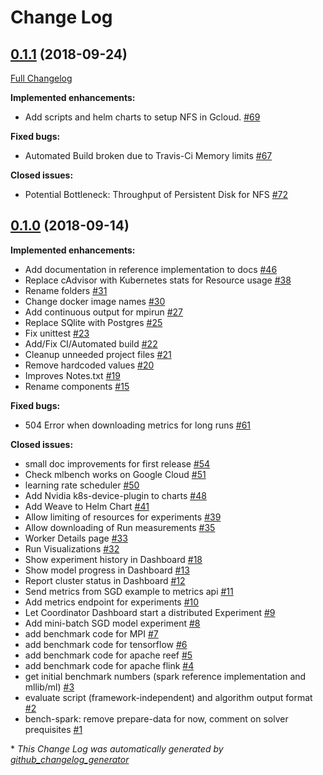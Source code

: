 # Change Log

## [0.1.1](https://github.com/mlbench/mlbench/tree/0.1.1) (2018-09-24)
[Full Changelog](https://github.com/mlbench/mlbench/compare/0.1.0...0.1.1)

**Implemented enhancements:**

- Add scripts and helm charts to setup NFS in Gcloud. [\#69](https://github.com/mlbench/mlbench/issues/69)

**Fixed bugs:**

- Automated Build broken due to Travis-Ci Memory limits [\#67](https://github.com/mlbench/mlbench/issues/67)

**Closed issues:**

- Potential Bottleneck: Throughput of Persistent Disk for NFS [\#72](https://github.com/mlbench/mlbench/issues/72)

## [0.1.0](https://github.com/mlbench/mlbench/tree/0.1.0) (2018-09-14)
**Implemented enhancements:**

- Add documentation in reference implementation to docs [\#46](https://github.com/mlbench/mlbench/issues/46)
- Replace cAdvisor with Kubernetes stats for Resource usage [\#38](https://github.com/mlbench/mlbench/issues/38)
- Rename folders [\#31](https://github.com/mlbench/mlbench/issues/31)
- Change docker image names [\#30](https://github.com/mlbench/mlbench/issues/30)
- Add continuous output for mpirun [\#27](https://github.com/mlbench/mlbench/issues/27)
- Replace SQlite with Postgres [\#25](https://github.com/mlbench/mlbench/issues/25)
- Fix unittest [\#23](https://github.com/mlbench/mlbench/issues/23)
- Add/Fix CI/Automated build [\#22](https://github.com/mlbench/mlbench/issues/22)
- Cleanup unneeded project files [\#21](https://github.com/mlbench/mlbench/issues/21)
- Remove hardcoded values [\#20](https://github.com/mlbench/mlbench/issues/20)
- Improves Notes.txt [\#19](https://github.com/mlbench/mlbench/issues/19)
- Rename components [\#15](https://github.com/mlbench/mlbench/issues/15)

**Fixed bugs:**

- 504 Error when downloading metrics for long runs [\#61](https://github.com/mlbench/mlbench/issues/61)

**Closed issues:**

- small doc improvements for first release [\#54](https://github.com/mlbench/mlbench/issues/54)
- Check mlbench works on Google Cloud [\#51](https://github.com/mlbench/mlbench/issues/51)
- learning rate scheduler [\#50](https://github.com/mlbench/mlbench/issues/50)
- Add Nvidia k8s-device-plugin to charts [\#48](https://github.com/mlbench/mlbench/issues/48)
- Add Weave to Helm Chart [\#41](https://github.com/mlbench/mlbench/issues/41)
- Allow limiting of resources for experiments [\#39](https://github.com/mlbench/mlbench/issues/39)
- Allow downloading of Run measurements [\#35](https://github.com/mlbench/mlbench/issues/35)
- Worker Details page [\#33](https://github.com/mlbench/mlbench/issues/33)
- Run Visualizations [\#32](https://github.com/mlbench/mlbench/issues/32)
- Show experiment history in Dashboard [\#18](https://github.com/mlbench/mlbench/issues/18)
- Show model progress in Dashboard [\#13](https://github.com/mlbench/mlbench/issues/13)
- Report cluster status in Dashboard [\#12](https://github.com/mlbench/mlbench/issues/12)
- Send metrics from SGD example to metrics api [\#11](https://github.com/mlbench/mlbench/issues/11)
- Add metrics endpoint for experiments [\#10](https://github.com/mlbench/mlbench/issues/10)
- Let Coordinator Dashboard start a distributed Experiment [\#9](https://github.com/mlbench/mlbench/issues/9)
- Add mini-batch SGD model experiment [\#8](https://github.com/mlbench/mlbench/issues/8)
- add benchmark code for MPI [\#7](https://github.com/mlbench/mlbench/issues/7)
- add benchmark code for tensorflow [\#6](https://github.com/mlbench/mlbench/issues/6)
- add benchmark code for apache reef [\#5](https://github.com/mlbench/mlbench/issues/5)
- add benchmark code for apache flink [\#4](https://github.com/mlbench/mlbench/issues/4)
- get initial benchmark numbers \(spark reference implementation and mllib/ml\) [\#3](https://github.com/mlbench/mlbench/issues/3)
- evaluate script \(framework-independent\) and algorithm output format [\#2](https://github.com/mlbench/mlbench/issues/2)
- bench-spark: remove prepare-data for now, comment on solver prequisites [\#1](https://github.com/mlbench/mlbench/issues/1)



\* *This Change Log was automatically generated by [github_changelog_generator](https://github.com/skywinder/Github-Changelog-Generator)*
